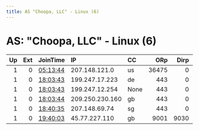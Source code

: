 ```yaml
---
title: AS "Choopa, LLC" - Linux (6)
---
```


# AS: "Choopa, LLC" - Linux (6)

|   Up |   Ext | JoinTime                                                                                            | IP              | CC   |   ORp |   Dirp | Version   | Contact   | Nickname   |   eFamMembers |
|-----:|------:|:----------------------------------------------------------------------------------------------------|:----------------|:-----|------:|-------:|:----------|:----------|:-----------|--------------:|
|    1 |     0 | [05:13:44](https://metrics.torproject.org/rs.html#details/C5E982A2C92D8B71254C520FA7A57E489449110B) | 207.148.121.0   | us   | 36475 |      0 | 0.3.2.10  | None      | Unnamed    |             1 |
|    1 |     0 | [18:03:43](https://metrics.torproject.org/rs.html#details/B6D459B385E6CBF0B86D0097607720DA7E658E1B) | 199.247.17.223  | de   |   443 |      0 | 0.3.2.10  | None      | voltur     |             1 |
|    1 |     0 | [18:03:43](https://metrics.torproject.org/rs.html#details/B80D88AB3EACC121519016EF0D54DC2B9CCD54C4) | 199.247.12.254  | None |   443 |      0 | 0.3.2.10  | None      | vultur     |             1 |
|    1 |     0 | [18:03:44](https://metrics.torproject.org/rs.html#details/210E7EDAD44AFD1E08371B46B907FFF3A850CA03) | 209.250.230.160 | gb   |   443 |      0 | 0.3.2.10  | None      | vultor     |             1 |
|    1 |     0 | [18:40:35](https://metrics.torproject.org/rs.html#details/0D7D850E317390FE72CD56D1323788721FD862A2) | 207.148.69.74   | sg   |   443 |      0 | 0.3.2.10  | None      | vltr       |             1 |
|    1 |     0 | [19:40:03](https://metrics.torproject.org/rs.html#details/43D4AB2BE7E873F9CB6BBEB940FAA7839C345700) | 45.77.227.110   | gb   |  9001 |   9030 | 0.2.9.11  | None      | Fury       |             1 |

